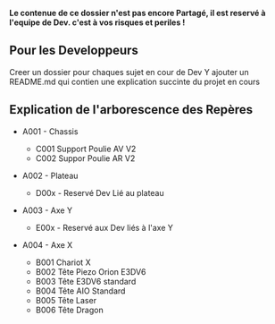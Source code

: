 __Le contenue de ce dossier n'est pas encore Partagé, il est reservé à l'equipe de Dev. c'est à vos risques et periles !__

## Pour les Developpeurs
Creer un dossier pour chaques sujet en cour de Dev
Y ajouter un README.md qui contien une explication succinte du projet en cours

## Explication de l'arborescence des Repères
* A001 - Chassis
  * C001 Support Poulie AV V2
  * C002 Suppor Poulie AR V2
  

* A002 - Plateau
  * D00x - Reservé Dev Lié au plateau

* A003 - Axe Y
  * E00x - Reservé aux Dev liés à l'axe Y

* A004 - Axe X
  * B001 Chariot X
  * B002 Tête Piezo Orion E3DV6
  * B003 Tête E3DV6 standard
  * B004 Tête AIO Standard
  * B005 Tête Laser
  * B006 Tête Dragon
 

